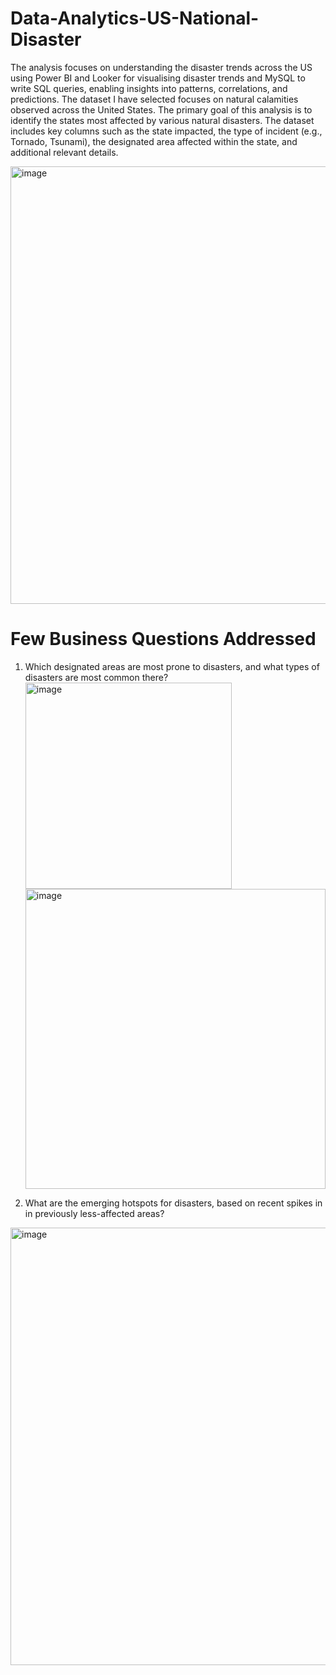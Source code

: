 # Data-Analytics-US-National-Disaster
The analysis focuses on understanding the disaster trends across the US using Power BI and Looker for visualising disaster trends and MySQL to write SQL queries, enabling insights into patterns, correlations, and predictions.
The dataset I have selected focuses on natural calamities observed across the United States. The primary goal of this analysis is to identify the states most affected by various natural disasters. The dataset includes key columns such as the state impacted, the type of incident (e.g., Tornado, Tsunami), the designated area affected within the state, and additional relevant details.

<img width="700" alt="image" src="https://github.com/user-attachments/assets/4b2933f7-d85f-4ced-bbf3-64c197e505ba" />

# Few Business Questions Addressed
1. Which designated areas are most prone to disasters, and what types of disasters are most common there?<img width="330" alt="image" src="https://github.com/user-attachments/assets/42c9c62a-c8f1-4927-aa4f-23a082c0dc8e" /> <img width="480" alt="image" src="https://github.com/user-attachments/assets/0f0778d1-ea60-42c0-84e1-6afedcac2531" />

2. What are the emerging hotspots for disasters, based on recent spikes in in previously less-affected areas?
<img width="700" alt="image" src="https://github.com/user-attachments/assets/14be1a7b-424f-4c30-b772-63d0837734cd" />





